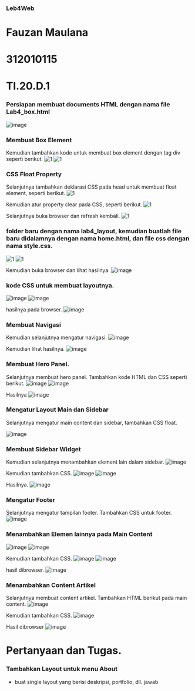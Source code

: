 ### Leb4Web
# Fauzan Maulana
# 312010115
# TI.20.D.1

### Persiapan membuat documents HTML dengan nama file Lab4_box.html
![image](https://user-images.githubusercontent.com/101807419/162207000-32b1255f-f79d-4f90-8b26-062fd6417d94.png)

### Membuat Box Element
Kemudian tambahkan kode untuk membuat box element dengan tag div seperti berikut.
![1](https://user-images.githubusercontent.com/101807419/162208714-a9e9c9a6-a69f-434e-867a-0e3fe66e30e4.png)
![1](https://user-images.githubusercontent.com/101807419/162211603-959caa72-44e1-40a5-8875-01aec296ce28.png)

### CSS Float Property
Selanjutnya tambahkan deklarasi CSS pada head untuk membuat float element, seperti berikut.
![1](https://user-images.githubusercontent.com/101807419/162211971-a3c9764f-65b5-456d-937f-46c6eefc9d71.png)

Kemudian atur property clear pada CSS, seperti berikut.
![1](https://user-images.githubusercontent.com/101807419/162214815-9e64fa7c-0c30-4b7e-93d4-5a08eee70af4.png)

Selanjutnya buka browser dan refresh kembali.
![1](https://user-images.githubusercontent.com/101807419/162215238-eba538b4-5f11-4baf-b81d-a3cb9374da34.png)

### folder baru dengan nama lab4_layout, kemudian buatlah file baru didalamnya dengan nama home.html, dan file css dengan nama style.css.
![1](https://user-images.githubusercontent.com/101807419/162251697-23ba05b5-0832-4e5a-ad73-6a223ea98741.png)
![1](https://user-images.githubusercontent.com/101807419/162251963-5798b170-e4cf-465b-8ed3-59bdfbe59516.png)

Kemudian buka browser dan lihat hasilnya.
![image](https://user-images.githubusercontent.com/101807419/162252528-4a06477e-e619-4fdf-90bf-74677927c644.png)

### kode CSS untuk membuat layoutnya.
![image](https://user-images.githubusercontent.com/101807419/162256621-fc1086e7-1800-4c86-8c24-14679d80c04a.png)
![image](https://user-images.githubusercontent.com/101807419/162256923-17f2dc5c-5f67-4964-a42b-4c28c8f5516d.png)

hasilnya pada browser.
![image](https://user-images.githubusercontent.com/101807419/162257236-39d21ac8-da33-4e6f-9b62-cd43c6c6e8d3.png)

### Membuat Navigasi
Kemudian selanjutnya mengatur navigasi.
![image](https://user-images.githubusercontent.com/101807419/162257579-e846f9fb-df1d-4a8a-b708-fc3b49a8ba0c.png)

Kemudian lihat hasilnya.
![image](https://user-images.githubusercontent.com/101807419/162257842-80f3157f-7bdb-40ac-9f0c-d59b06cc92f2.png)

### Membuat Hero Panel.
Selanjutnya membuat hero panel. Tambahkan kode HTML dan CSS seperti berikut.
![image](https://user-images.githubusercontent.com/101807419/162260537-6b38c126-9840-474f-afa0-f9f67faf2355.png)
![image](https://user-images.githubusercontent.com/101807419/162260717-591bdee0-c72f-4a4f-9632-f1385cd668d4.png)

Hasilnya
![image](https://user-images.githubusercontent.com/101807419/162260941-73b628cf-7b09-48ca-95cd-5f0e886b88d6.png)

### Mengatur Layout Main dan Sidebar
Selanjutnya mengatur main content dan sidebar, tambahkan CSS float.

![image](https://user-images.githubusercontent.com/101807419/162262305-2932cf95-97e8-44bf-bf7f-9360e61c9575.png)

### Membuat Sidebar Widget
Kemudian selanjutnya menambahkan element lain dalam sidebar.
![image](https://user-images.githubusercontent.com/101807419/162262628-1b7788a8-89d2-4461-830f-e1d54a9473e8.png)

Kemudian tambahkan CSS.
![image](https://user-images.githubusercontent.com/101807419/162262981-e7120d1c-e711-4d8d-80e9-0095d6a28e94.png)
![image](https://user-images.githubusercontent.com/101807419/162263051-20bb79df-ae15-4ff0-a14d-97d99a14620f.png)

Hasilnya. 
![image](https://user-images.githubusercontent.com/101807419/162263324-fbcd4234-4120-4b29-873b-00330959ba82.png)

### Mengatur Footer
Selanjutnya mengatur tampilan footer. Tambahkan CSS untuk footer.
![image](https://user-images.githubusercontent.com/101807419/162264602-983f6137-262b-409a-b2ce-84f022d6f26a.png)

### Menambahkan Elemen lainnya pada Main Content
![image](https://user-images.githubusercontent.com/101807419/162264782-e37f6122-f5ad-4603-bbb7-78e4e8782530.png)
![image](https://user-images.githubusercontent.com/101807419/162264856-12a34f3a-b84c-4cbe-82b5-483972cd5818.png)

Kemudian tambahkan CSS.
![image](https://user-images.githubusercontent.com/101807419/162265064-ebe5cec2-b1e4-4d9c-85e1-8091378c6c53.png)
![image](https://user-images.githubusercontent.com/101807419/162265123-6deec833-6784-4f29-a5d6-726e7aa25f10.png)

hasil dibrowser.
![image](https://user-images.githubusercontent.com/101807419/162265281-3d91a002-891d-404f-a15f-9a3e95983111.png)

### Menambahkan Content Artikel
Selanjutnya membuat content artikel. Tambahkan HTML berikut pada main content.
![image](https://user-images.githubusercontent.com/101807419/162267195-ae0a9a0d-b70a-4e4e-a48e-b4380998f1f0.png)

Kemudian tambahkan CSS.
![image](https://user-images.githubusercontent.com/101807419/162267611-ac5f55ad-b15f-4b61-afa9-3a8d8997c5fe.png)

Hasil dibrowser
![image](https://user-images.githubusercontent.com/101807419/162269826-65052f04-8287-4a2c-b261-4942b1d10b0b.png)

# Pertanyaan dan Tugas.
### Tambahkan Layout untuk menu About
- buat single layout yang berisi deskripsi, portfolio, dll. jawab





